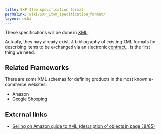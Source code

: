 ```yaml
---
title: SXP Item specification format
permalink: wiki/SXP_Item_specification_format/
layout: wiki
---
```


These specifications will be done in [XML](/wiki/XML "wikilink").

Actually, they may already exist. A bibliography of existing XML formats
for describing items to be exchanged via an electronic
[contract](/wiki/Contracts "wikilink")... is the first thing we need.

Related Frameworks
------------------

There are some XML schemas for defining products in the most known
e-commerce websites:

-   Amazon
-   Google Shopping

External links
--------------

-   [Selling on Amazon guide to XML (description of objects in
    page 38/85)](https://images-na.ssl-images-amazon.com/images/G/01/rainier/help/XML_Documentation_Intl.pdf)

